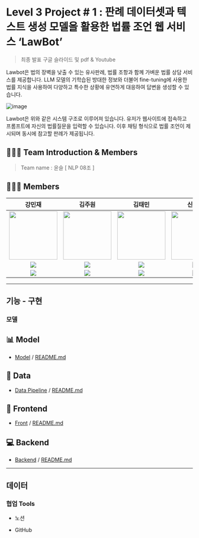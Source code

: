 # Level 3 Project # 1 : 판례 데이터셋과 텍스트 생성 모델을 활용한 법률 조언 웹 서비스 ‘LawBot’
> 최종 발표 구글 슬라이드 및 pdf & Youtube
> 
Lawbot은 법의 장벽을 낮출 수 있는 유사판례, 법률 조항과 함께 가벼운 법률 상담 서비스를 제공합니다. LLM 모델의 기학습된 방대한 정보와 더불어 fine-tuning에 사용한 법률 지식을 사용하여 다양하고 특수한 상황에 유연하게 대응하여 답변을 생성할 수 있습니다.

![image](https://github.com/boostcampaitech5/level3_nlp_finalproject-nlp-08/assets/96534680/c2384e68-c98f-4b11-9929-980d49686d64)

Lawbot은 위와 같은 시스템 구조로 이루어져 있습니다. 유저가 웹사이트에 접속하고 프롬프트에 자신의 법률질문을 입력할 수 있습니다. 이후 채팅 형식으로 법률 조언이 제시되며 동시에 참고할 판례가 제공됩니다.

## 🧑🏻‍💻 Team Introduction & Members 

> Team name : 윤슬 [ NLP 08조 ] 

## 👨🏼‍💻 Members
강민재|김주원|김태민|신혁준|윤상원|
:-:|:-:|:-:|:-:|:-:
<img src='https://avatars.githubusercontent.com/u/39152134?v=4' height=130 width=130></img>|<img src='https://avatars.githubusercontent.com/u/81630351?v=4' height=130 width=130></img>|<img src='https://avatars.githubusercontent.com/u/96530685?v=4' height=130 width=130></img>|<img src='https://avatars.githubusercontent.com/u/96534680?v=4' height=130 width=130></img>|<img src='https://avatars.githubusercontent.com/u/38793142?v=4' height=130 width=130></img>|
<a href="https://github.com/mjk0618" target="_blank"><img src="https://img.shields.io/badge/Github-black.svg?&style=round&logo=github"/></a>|<a href="https://github.com/Kim-Ju-won" target="_blank"><img src="https://img.shields.io/badge/Github-black.svg?&style=round&logo=github"/></a>|<a href="https://github.com/taemin6697" target="_blank"><img src="https://img.shields.io/badge/Github-black.svg?&style=round&logo=github"/></a>|<a href="https://github.com/jun048098" target="_blank"><img src="https://img.shields.io/badge/Github-black.svg?&style=round&logo=github"/></a>|<a href="https://github.com/SangwonYoon" target="_blank"><img src="https://img.shields.io/badge/Github-black.svg?&style=round&logo=github"/></a>
<a href="mailto:kminjae618@gmail.com" target="_blank"><img src="https://img.shields.io/badge/Gmail-EA4335?style&logo=Gmail&logoColor=white"/></a>|<a href="mailto:uomnf97@gmail.com" target="_blank"><img src="https://img.shields.io/badge/Gmail-EA4335?style&logo=Gmail&logoColor=white"/></a>|<a href="mailto:taemin6697@gmail.com" target="_blank"><img src="https://img.shields.io/badge/Gmail-EA4335?style&logo=Gmail&logoColor=white"/></a>|<a href="mailto:jun048098@gmail.com" target="_blank"><img src="https://img.shields.io/badge/Gmail-EA4335?style&logo=Gmail&logoColor=white"/></a>|<a href="mailto:iandr0805@gmail.com" target="_blank"><img src="https://img.shields.io/badge/Gmail-EA4335?style&logo=Gmail&logoColor=white"/></a>|

---


## 기능 - 구현

### 모델



## 📊 Model
- [Model](model) / [README.md](model/README.md)

## 💽 Data
- [Data Pipeline](data_pipeline) / [README.md](data_pipeline/README.md)

## 🎨 Frontend
- [Front](frontend) / [README.md](frontend/README.md)

## 💻 Backend
- [Backend](backend) / [README.md](backend/README.md)

---

## 데이터


### 협업 Tools

- 노션

- GitHub